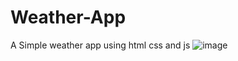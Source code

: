 # Weather-App
A Simple weather app using html css and js
![image](https://user-images.githubusercontent.com/97760794/196006259-d3ddb601-87de-4645-99a8-241b9ef4ec7a.png)
